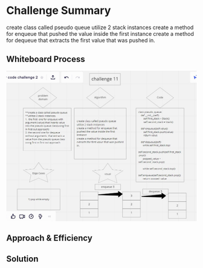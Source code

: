 # Challenge Summary
<!-- Description of the challenge -->
create class called pseudo queue
utilize 2 stack instances
create a method for enqueue that pushed the value inside the first instance
create a method for dequeue that extracts the first value that was pushed in.

## Whiteboard Process
<!-- Embedded whiteboard image -->
![white boarder image](Screenshot08-08-2021231733(2).jpg)

## Approach & Efficiency
<!-- What approach did you take? Why? What is the Big O space/time for this approach? -->

## Solution
<!-- Show how to run your code, and examples of it in action -->
